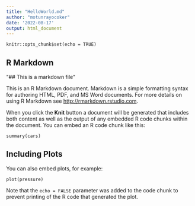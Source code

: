 ```yaml
---
title: "HelloWorld.md"
author: "motunrayocoker"
date: '2022-08-17'
output: html_document
---
```


```{r setup, include=FALSE}
knitr::opts_chunk$set(echo = TRUE)
```

## R Markdown
"## This is a markdown file" 

This is an R Markdown document. Markdown is a simple formatting syntax for authoring HTML, PDF, and MS Word documents. For more details on using R Markdown see <http://rmarkdown.rstudio.com>.

When you click the **Knit** button a document will be generated that includes both content as well as the output of any embedded R code chunks within the document. You can embed an R code chunk like this:

```{r cars}
summary(cars)
```

## Including Plots

You can also embed plots, for example:

```{r pressure, echo=FALSE}
plot(pressure)
```

Note that the `echo = FALSE` parameter was added to the code chunk to prevent printing of the R code that generated the plot.
